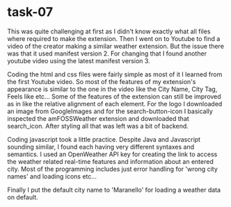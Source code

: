 # task-07

This was quite challenging at first as I didn't know exactly what all files where required to make the extension. Then I went on to Youtube to find a video of the creator making a similar weather extension. But the issue there was that it used manifest version 2. For changing that I found another youtube video using the latest manifest version 3. 

Coding the html and css files were fairly simple as most of it I learned from the first Youtube video. So most of the features of my extension's appearance is similar to the one in the video like the City Name, City Tag, Feels like etc... Some of the features of the extension can still be improved as in like the relative alignment of each element. For the logo I downloaded an image from GoogleImages and for the search-button-icon I basically inspected the amFOSSWeather extension and downloaded that search_icon. After styling all that was left was a bit of backend.

Coding javascript took a little practice. Despite Java and Javascript sounding similar, I found each having very different syntaxes and semantics. 
I used an OpenWeather API key for creating the link to access the weather related real-time features and information about an entered city. Most of the programming includes just error handling for 'wrong city names' and loading icons etc...

Finally I put the default city name to 'Maranello' for loading a weather data on default.